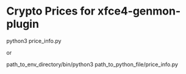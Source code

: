 # Crypto Prices for xfce4-genmon-plugin

python3 price_info.py

or

path_to_env_directory/bin/python3 path_to_python_file/price_info.py
